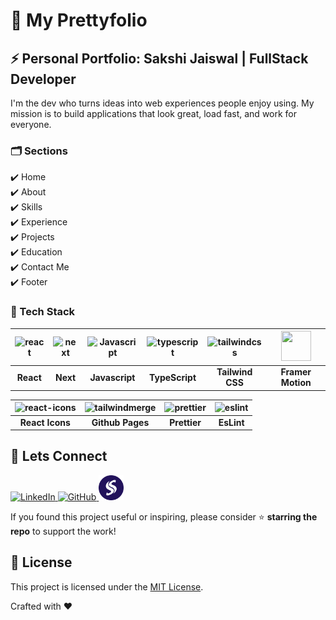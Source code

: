 # 🌸 My Prettyfolio

## ⚡ Personal Portfolio: Sakshi Jaiswal | FullStack Developer

I'm the dev who turns ideas into web experiences people enjoy using. My mission is to build applications that look great, load fast, and work for everyone.

### 🗂️ Sections

✔️ Home\
✔️ About\
✔️ Skills \
✔️ Experience \
✔️ Projects\
✔️ Education\
✔️ Contact Me\
✔️ Footer

### 🧰 Tech Stack

| <img src="https://cdn.jsdelivr.net/gh/devicons/devicon/icons/react/react-original.svg" width="48" height="48" alt="react"> | <img src="https://skillicons.dev/icons?i=nextjs" width="48" height="48" alt="next"> | <img src="https://skillicons.dev/icons?i=javascript" width="48" height="48" alt="Javascript"> | <img src="https://skillicons.dev/icons?i=typescript" width="48" height="48" alt="typescript"> | <img src="https://cdn.jsdelivr.net/gh/devicons/devicon/icons/tailwindcss/tailwindcss-original.svg"  width="48" height="48" alt="tailwindcss" /> | <img src="https://raw.githubusercontent.com/detain/svg-logos/b02ee1ac30c7ff4757278337c95588b01ed0954b/svg/f/framer-motion.svg" width="48" height="48"> |
|:---:|:---:|:---:|:---:|:---:|:---:|
| **React** | **Next** | **Javascript** | **TypeScript** | **Tailwind CSS** | **Framer Motion** |

|<img src="https://raw.githubusercontent.com/react-icons/react-icons/master/react-icons.svg" width="48" height="48" alt="react-icons">|<img src="https://devicon-website.vercel.app/api/github/original.svg?color=%23FF0091" width="48" height="48" alt="tailwindmerge"> |<img src="https://camo.githubusercontent.com/04e1c9eeac89e2a758bbe60c01bf92332a45f7bac62c614aaed646f8fd58c19d/68747470733a2f2f70726574746965722e696f2f69636f6e2e706e67" width="48" height="48" alt="prettier"> |<img src="https://cdn.jsdelivr.net/gh/devicons/devicon/icons/eslint/eslint-original.svg" width="48" height="48" alt="eslint">|
|:---:|:---:|:---:|:---:|
| **React Icons** | **Github Pages** | **Prettier** | **EsLint** |

## 🤝 Lets Connect

<a href="https://linkedin.com/in/thesakshijaiswal" target="blank">
  <img src="https://cdn.jsdelivr.net/gh/devicons/devicon@latest/icons/linkedin/linkedin-original.svg" width="40" height="40" alt="LinkedIn">
</a>
<a href="https://github.com/thesakshijaiswal" target="blank">
  <img src="https://devicon-website.vercel.app/api/github/original.svg?color=%23F67000" width="40" height="40" alt="GitHub">
</a>
<a href="https:/sakshi.is-cool.dev" target="blank">
  <img src="https://raw.githubusercontent.com/thesakshijaiswal/thesakshijaiswal.github.io/da1bdb246fd74a8b76a5a06c1b692aa84816c8d5/public/Sakshi_Logo.svg" width="40" height="40" alt="Portfolio">
</a>


If you found this project useful or inspiring, please consider ⭐️ **starring the repo** to support the work!

## 📄 License

This project is licensed under the [MIT License](LICENSE).

Crafted with ❤️